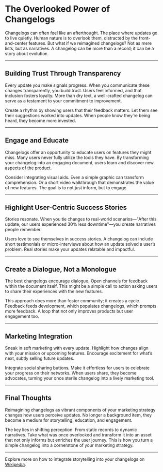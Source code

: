 # The Overlooked Power of Changelogs

Changelogs can often feel like an afterthought. The place where updates go to live quietly. Human nature is to overlook them, distracted by the front-and-center features. But what if we reimagined changelogs? Not as mere lists, but as narratives. A changelog can be more than a record; it can be a story about evolution.

---

## Building Trust Through Transparency

Every update you make signals progress. When you communicate these changes transparently, you build trust. Users feel informed, and that inclusion fosters loyalty. More than dry text, a well-crafted changelog can serve as a testament to your commitment to improvement.

Create a rhythm by showing users that their feedback matters. Let them see their suggestions worked into updates. When people know they’re being heard, they become more invested.

---

## Engage and Educate

Changelogs offer an opportunity to educate users on features they might miss. Many users never fully utilize the tools they have. By transforming your changelog into an engaging document, users learn and discover new aspects of the product.

Consider integrating visual aids. Even a simple graphic can transform comprehension. Or a short video walkthrough that demonstrates the value of new features. The goal is to not just inform, but to engage.

---

## Highlight User-Centric Success Stories

Stories resonate. When you tie changes to real-world scenarios—"After this update, our users experienced 30% less downtime"—you create narratives people remember.

Users love to see themselves in success stories. A changelog can include short testimonials or micro-interviews about how an update solved a user’s problem. Real stories make your updates relatable and impactful.

---

## Create a Dialogue, Not a Monologue

The best changelogs encourage dialogue. Open channels for feedback within the document itself. This might be a simple call to action asking users to share their experiences with the new features.

This approach does more than foster community; it creates a cycle. Feedback feeds development, which populates changelogs, which prompts more feedback. A loop that not only improves products but user engagement too.

---

## Marketing Integration

Sneak in soft marketing with every update. Highlight how changes align with your mission or upcoming features. Encourage excitement for what’s next, subtly selling future updates.

Integrate social sharing buttons. Make it effortless for users to celebrate your progress on their networks. When users share, they become advocates, turning your once sterile changelog into a lively marketing tool.

---

## Final Thoughts

Reimagining changelogs as vibrant components of your marketing strategy changes how users perceive updates. No longer a background item, they become a medium for storytelling, education, and engagement.

The key lies in shifting perception. From static records to dynamic narratives. Take what was once overlooked and transform it into an asset that not only informs but enriches the user journey. This is how you turn a simple changelog into a cornerstone of your marketing strategy.

---

Explore more on how to integrate storytelling into your changelogs on [Wikipedia](https://wikipedia.org/wiki/Changelog).